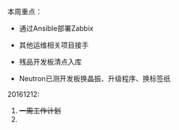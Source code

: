 本周重点：

* 通过Ansible部署Zabbix

* 其他运维相关项目接手

* 残品开发板清点入库

* Neutron已测开发板换晶振、升级程序、换标签纸

20161212:

1. ~~一周工作计划~~
2. 



